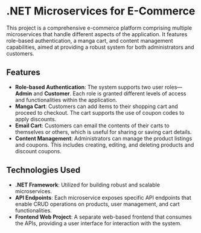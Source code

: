 # .NET Microservices for E-Commerce

This project is a comprehensive e-commerce platform comprising multiple microservices that handle different aspects of the application. It features role-based authentication, a manga cart, and content management capabilities, aimed at providing a robust system for both administrators and customers.

## Features

- **Role-based Authentication**: The system supports two user roles—**Admin** and **Customer**. Each role is granted different levels of access and functionalities within the application.
- **Manga Cart**: Customers can add items to their shopping cart and proceed to checkout. The cart supports the use of coupon codes to apply discounts.
- **Email Cart**: Customers can email the contents of their carts to themselves or others, which is useful for sharing or saving cart details.
- **Content Management**: Administrators can manage the product listings and coupons. This includes creating, editing, and deleting products and discount coupons.

## Technologies Used

- **.NET Framework**: Utilized for building robust and scalable microservices.
- **API Endpoints**: Each microservice exposes specific API endpoints that enable CRUD operations on products, user management, and cart functionalities.
- **Frontend Web Project**: A separate web-based frontend that consumes the APIs, providing a user interface for interaction with the system.
